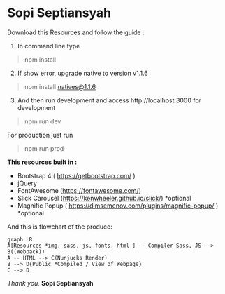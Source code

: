 # Sopi Septiansyah

Download this Resources and follow the guide :

 1. In command line type 
 
> npm install

 2. If show error, upgrade native to version v1.1.6
 
> npm install natives@1.1.6

3. And then run development and access http://localhost:3000 for development

> npm run dev
 
 For production just run
> npm run prod

**This resources built in :**

 - Bootstrap 4 ( https://getbootstrap.com/ )
 - jQuery
 - FontAwesome (https://fontawesome.com/)
 - Slick Carousel (https://kenwheeler.github.io/slick/) *optional
 - Magnific Popup ( https://dimsemenov.com/plugins/magnific-popup/ )  *optional
 

And this is flowchart of the produce:
```mermaid
graph LR
A[Resources *img, sass, js, fonts, html ] -- Compiler Sass, JS --> B((Webpack))
A -- HTML --> C(Nunjucks Render)
B --> D{Public *Compiled / View of Webpage}
C --> D

```

*Thank you,*
**Sopi Septiansyah**

